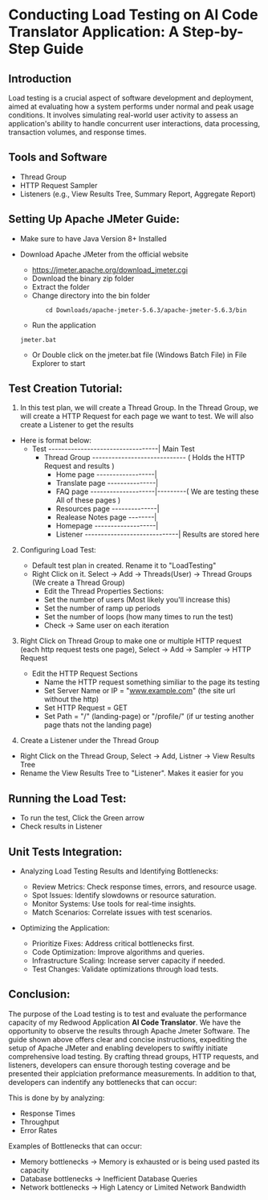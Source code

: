 # Conducting Load Testing on AI Code Translator Application: A Step-by-Step Guide

## Introduction
Load testing is a crucial aspect of software development and deployment, aimed at evaluating how a system performs under normal and peak usage conditions. It involves simulating real-world user activity to assess an application's ability to handle concurrent user interactions, data processing, transaction volumes, and response times.

## Tools and Software
  - Thread Group
  - HTTP Request Sampler
  - Listeners (e.g., View Results Tree, Summary Report, Aggregate Report)

## Setting Up Apache JMeter Guide:
  - Make sure to have Java Version 8+ Installed
  - Download Apache JMeter from the official website
    - https://jmeter.apache.org/download_jmeter.cgi
    - Download the binary zip folder
    - Extract the folder
    * Change directory into the bin folder
      
    ```
           cd Downloads/apache-jmeter-5.6.3/apache-jmeter-5.6.3/bin
    ```
    * Run the application
     ```
     jmeter.bat
    ```
    - Or Double click on the jmeter.bat file (Windows Batch File) in File Explorer to start
      
## Test Creation Tutorial:
  1) In this test plan, we will create a Thread Group. In the Thread Group, we will create a HTTP Request for each page we want to test. We will also create a Listener to get the results
  - Here is format below:
    - Test ----------------------------------| Main Test
      - Thread Group ----------------------------- ( Holds the HTTP Request and results )
        - Home page ------------------|
        - Translate page ---------------|
        - FAQ page --------------------|---------( We are testing these All of these pages )
        - Resources page --------------|
        - Realease Notes page --------|
        - Homepage -------------------|
        - Listener -----------------------------| Results are stored here
  2) Configuring Load Test:
     - Default test plan in created. Rename it to "LoadTesting"
     - Right Click on it. Select -> Add -> Threads(User) -> Thread Groups  (We create a Thread Group)
       - Edit the Thread Properties Sections:
       - Set the number of users (Most likely you'll increase this)
       - Set the number of ramp up periods
       - Set the number of loops (how many times to run the test)
       - Check -> Same user on each iteration
        
  3) Right Click on Thread Group to make one or multiple HTTP request (each http request tests one page), Select -> Add -> Sampler -> HTTP Request
     - Edit the HTTP Request Sections
       - Name the HTTP request something similiar to the page its testing 
       - Set Server Name or IP =  "www.example.com" (the site url without the http)
       - Set HTTP Request = GET
       - Set Path = "/" (landing-page) or "/profile/" (if ur testing another page thats not the landing page)
  4) Create a Listener under the Thread Group  
   - Right Click on the Thread Group, Select -> Add, Listner -> View Results Tree
   - Rename the View Results Tree to "Listener". Makes it easier for you

## Running the Load Test:
  - To run the test, Click the Green arrow 
  - Check results in Listener

## Unit Tests Integration:
 
  - Analyzing Load Testing Results and Identifying Bottlenecks:
  
    - Review Metrics: Check response times, errors, and resource usage.
    - Spot Issues: Identify slowdowns or resource saturation.
    - Monitor Systems: Use tools for real-time insights.
    - Match Scenarios: Correlate issues with test scenarios.
  
  - Optimizing the Application:
  
    - Prioritize Fixes: Address critical bottlenecks first.
    - Code Optimization: Improve algorithms and queries.
    - Infrastructure Scaling: Increase server capacity if needed.
    - Test Changes: Validate optimizations through load tests.

## Conclusion:
The purpose of the Load testing is to test and evaluate the performance capacity of my Redwood Application **AI Code Translator**. We have the opportunity to observe the results through Apache Jmeter Software.
The guide shown above offers clear and concise instructions, expediting the setup of Apache JMeter and enabling developers to swiftly initiate comprehensive load testing. By crafting thread groups, HTTP requests, and listeners, developers can ensure thorough testing coverage and be presented their applciation preformance measurements. In addition to that, developers can indentify any bottlenecks that can occur:

This is done by by analyzing:
  - Response Times
  - Throughput
  - Error Rates

Examples of Bottlenecks that can occur:
  - Memory bottlenecks -> Memory is exhausted or is being used pasted its capacity
  - Database bottlenecks -> Inefficient Database Queries
  - Network bottlenecks -> High Latency or Limited Network Bandwidth



